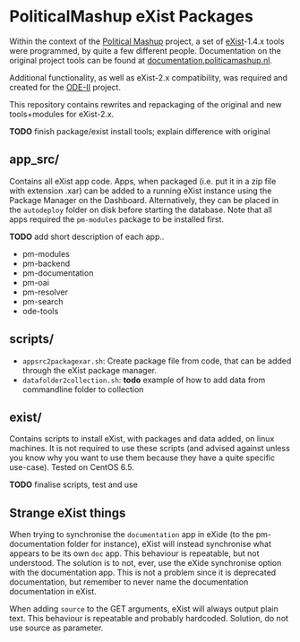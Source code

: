 # PoliticalMashup eXist Packages

Within the context of the [Political Mashup](http://www.politicalmashup.nl/) project, a set of [eXist](http://www.exist-db.org)-1.4.x tools were programmed, by quite a few different people.
Documentation on the original project tools can be found at [documentation.politicamashup.nl](http://documentation.politicalmashup.nl/).

Additional functionality, as well as eXist-2.x compatibility, was required and created for the [ODE-II](http://ode.politicalmashup.nl/) project.

This repository contains rewrites and repackaging of the original and new tools+modules for eXist-2.x.

**TODO** finish package/exist install tools; explain difference with original


## app\_src/

Contains all eXist app code.
Apps, when packaged (i.e. put it in a zip file with extension .xar) can be added to a running eXist instance using the Package Manager on the Dashboard.
Alternatively, they can be placed in the `autodeploy` folder on disk before starting the database.
Note that all apps required the `pm-modules` package to be installed first.

**TODO** add short description of each app..

   * pm-modules
   * pm-backend
   * pm-documentation
   * pm-oai
   * pm-resolver
   * pm-search
   * ode-tools


## scripts/

   * `appsrc2packagexar.sh`: Create package file from code, that can be added through the eXist package manager.
   * `datafolder2collection.sh`: **todo** example of how to add data from commandline folder to collection


## exist/

Contains scripts to install eXist, with packages and data added, on linux machines.
It is not required to use these scripts (and advised against unless you know why you want to use them because they have a quite specific use-case).
Tested on CentOS 6.5.

**TODO** finalise scripts, test and use


## Strange eXist things

When trying to synchronise the `documentation` app in eXide (to the pm-documentation folder for instance), eXist will instead synchronise what appears to be its own `doc` app.
This behaviour is repeatable, but not understood.
The solution is to not, ever, use the eXide synchronise option with the documentation app.
This is not a problem since it is deprecated documentation, but remember to never name the documentation documentation in eXist.

When adding `source` to the GET arguments, eXist will always output plain text.
This behaviour is repeatable and probably hardcoded.
Solution, do not use source as parameter.

